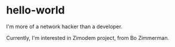 # hello-world
I'm more of a network hacker than a developer.

Currently, I'm interested in Zimodem project, from Bo Zimmerman.
